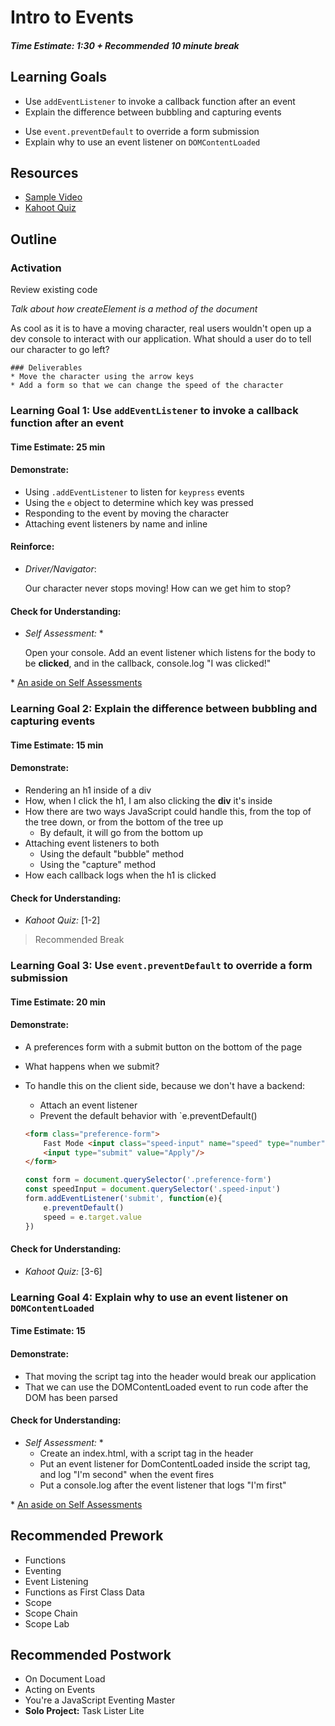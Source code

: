 # Intro to Events

##### Time Estimate: 1:30 + Recommended 10 minute break



## Learning Goals

* Use `addEventListener` to invoke a callback function after an event
* Explain the difference between bubbling and capturing events

- Use `event.preventDefault` to override a form submission
- Explain why to use an event listener on `DOMContentLoaded`



## Resources

- [Sample Video](<https://youtu.be/6g0kTS8Bltk>)
- [Kahoot Quiz](https://create.kahoot.it/share/dom-events/141368bf-aa99-4f1f-b32a-6f337731235a)



## Outline

### Activation

Review existing code

*Talk about how createElement is a method of the document*

As cool as it is to have a moving character, real users wouldn't open up a dev console to interact with our application. What should a user do to tell our character to go left? 



```
### Deliverables
* Move the character using the arrow keys
* Add a form so that we can change the speed of the character
```





### Learning Goal 1: Use `addEventListener` to invoke a callback function after an event

#### Time Estimate: 25 min

#### Demonstrate:

* Using `.addEventListener` to listen for `keypress` events
* Using the `e` object to determine which key was pressed
* Responding to the event by moving the character
* Attaching event listeners by name and inline

#### Reinforce:

* *Driver/Navigator*: 

  Our character never stops moving! How can we get him to stop?

#### Check for Understanding: 

* *Self Assessment:* *

  Open your console. Add an event listener which listens for the body to be **clicked**, and in the callback, console.log "I was clicked!"

\* [An aside on Self Assessments](./student-facing-notes)



### Learning Goal 2: Explain the difference between bubbling and capturing events

#### Time Estimate: 15 min

#### Demonstrate:

* Rendering an h1 inside of a div
* How, when I click the h1, I am also clicking the **div** it's inside
* How there are two ways JavaScript could handle this, from the top of the tree down, or from the bottom  of the tree up
  * By default, it will go from the bottom up
* Attaching event listeners to both
  * Using the default "bubble" method
  * Using the "capture" method
* How each callback logs when the h1 is clicked

#### Check for Understanding: 

* *Kahoot Quiz:* [1-2]



>  Recommended Break



### Learning Goal 3: Use `event.preventDefault` to override a form submission

#### Time Estimate: 20 min

#### Demonstrate:

* A preferences form with a submit button on the bottom of the page
* What happens when we submit?
* To handle this on the client side, because we don't have a backend:
  * Attach an event listener
  * Prevent the default behavior with `e.preventDefault()

  ```html
  <form class="preference-form">
      Fast Mode <input class="speed-input" name="speed" type="number" />
      <input type="submit" value="Apply"/>
  </form>
  ```



  ```javascript
  const form = document.querySelector('.preference-form')
  const speedInput = document.querySelector('.speed-input')
  form.addEventListener('submit', function(e){
      e.preventDefault()
      speed = e.target.value
  })
  ```

#### Check for Understanding: 

* *Kahoot Quiz:* [3-6]



### Learning Goal 4: Explain why to use an event listener on `DOMContentLoaded`

#### Time Estimate: 15

#### Demonstrate:

* That moving the script tag into the header would break our application
* That we can use the DOMContentLoaded event to run code after the DOM has been parsed

#### Check for Understanding: 

* *Self Assessment:* *
  * Create an index.html, with a script tag in the header
  * Put an event listener for DomContentLoaded inside the script tag, and log "I'm second" when the event fires
  * Put a console.log after the event listener that logs "I'm first"

\* [An aside on Self Assessments](./student-facing-notes)



## Recommended Prework

* Functions
* Eventing 
* Event Listening
* Functions as First Class Data
* Scope 
* Scope Chain
* Scope Lab



## Recommended Postwork

- On Document Load
- Acting on Events
- You're a JavaScript Eventing Master
- **Solo Project:** Task Lister Lite